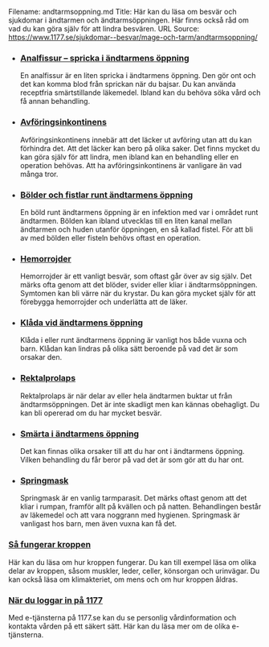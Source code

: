 Filename: andtarmsoppning.md
Title: Här kan du läsa om besvär och sjukdomar i ändtarmen och ändtarmsöppningen. Här finns också råd om vad du kan göra själv för att lindra besvären.
URL Source: https://www.1177.se/sjukdomar--besvar/mage-och-tarm/andtarmsoppning/

*   ### [Analfissur – spricka i ändtarmens öppning](https://www.1177.se/sjukdomar--besvar/mage-och-tarm/andtarmsoppning/analfissur--spricka-i-andtarmens-oppning/)
    
    En analfissur är en liten spricka i ändtarmens öppning. Den gör ont och det kan komma blod från sprickan när du bajsar. Du kan använda receptfria smärtstillande läkemedel. Ibland kan du behöva söka vård och få annan behandling.
    
*   ### [Avföringsinkontinens](https://www.1177.se/sjukdomar--besvar/mage-och-tarm/andtarmsoppning/avforingsinkontinens/)
    
    Avföringsinkontinens innebär att det läcker ut avföring utan att du kan förhindra det. Att det läcker kan bero på olika saker. Det finns mycket du kan göra själv för att lindra, men ibland kan en behandling eller en operation behövas. Att ha avföringsinkontinens är vanligare än vad många tror.
    
*   ### [Bölder och fistlar runt ändtarmens öppning](https://www.1177.se/sjukdomar--besvar/mage-och-tarm/andtarmsoppning/bolder-och-fistlar-runt-andtarmsoppningen/)
    
    En böld runt ändtarmens öppning är en infektion med var i området runt ändtarmen. Bölden kan ibland utvecklas till en liten kanal mellan ändtarmen och huden utanför öppningen, en så kallad fistel. För att bli av med bölden eller fisteln behövs oftast en operation.
    
*   ### [Hemorrojder](https://www.1177.se/sjukdomar--besvar/mage-och-tarm/andtarmsoppning/hemorrojder/)
    
    Hemorrojder är ett vanligt besvär, som oftast går över av sig själv. Det märks ofta genom att det blöder, svider eller kliar i ändtarmsöppningen. Symtomen kan bli värre när du krystar. Du kan göra mycket själv för att förebygga hemorrojder och underlätta att de läker.
    
*   ### [Klåda vid ändtarmens öppning](https://www.1177.se/sjukdomar--besvar/mage-och-tarm/andtarmsoppning/klada-i-andtarmsoppningen/)
    
    Klåda i eller runt ändtarmens öppning är vanligt hos både vuxna och barn. Klådan kan lindras på olika sätt beroende på vad det är som orsakar den.
    
*   ### [Rektalprolaps](https://www.1177.se/sjukdomar--besvar/mage-och-tarm/andtarmsoppning/rektalprolaps/)
    
    Rektalprolaps är när delar av eller hela ändtarmen buktar ut från ändtarmsöppningen. Det är inte skadligt men kan kännas obehagligt. Du kan bli opererad om du har mycket besvär.
    
*   ### [Smärta i ändtarmens öppning](https://www.1177.se/sjukdomar--besvar/mage-och-tarm/andtarmsoppning/smarta-i-andtarmsoppningen/)
    
    Det kan finnas olika orsaker till att du har ont i ändtarmens öppning. Vilken behandling du får beror på vad det är som gör att du har ont.
    
*   ### [Springmask](https://www.1177.se/sjukdomar--besvar/mage-och-tarm/andtarmsoppning/springmask/)
    
    Springmask är en vanlig tarmparasit. Det märks oftast genom att det kliar i rumpan, framför allt på kvällen och på natten. Behandlingen består av läkemedel och att vara noggrann med hygienen. Springmask är vanligast hos barn, men även vuxna kan få det.
    

### [Så fungerar kroppen](https://www.1177.se/liv--halsa/sa-fungerar-kroppen/)

Här kan du läsa om hur kroppen fungerar. Du kan till exempel läsa om olika delar av kroppen, såsom muskler, leder, celler, könsorgan och urinvägar. Du kan också läsa om klimakteriet, om mens och om hur kroppen åldras.

### [När du loggar in på 1177](https://www.1177.se/om-1177/nar-du-loggar-in-pa-1177.se/)

Med e-tjänsterna på 1177.se kan du se personlig vårdinformation och kontakta vården på ett säkert sätt. Här kan du läsa mer om de olika e-tjänsterna.